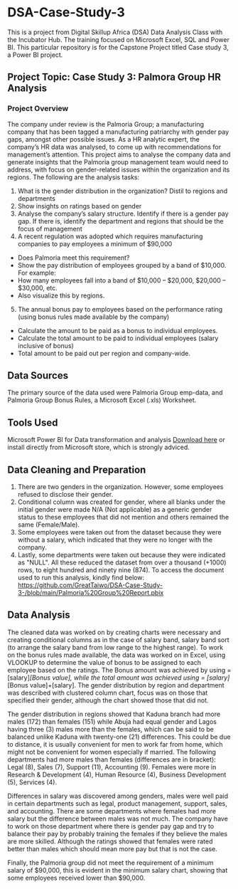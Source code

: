 # DSA-Case-Study-3

This is a project from Digital Skillup Africa (DSA) Data Analysis Class with the Incubator Hub. The training focused on Microsoft Excel, SQL and Power BI. This particular repository is for the Capstone Project titled Case study 3, a Power BI project.  

## Project Topic: Case Study 3: Palmora Group HR Analysis

### Project Overview

The company under review is the Palmoria Group; a manufacturing company that has been tagged a manufacturing patriarchy with gender pay gaps, amongst other possible issues. As a HR analytic expert, the company’s HR data was analysed, to come up with recommendations for management’s attention. This project aims to analyse the company data and generate insights that the Palmoria group management team would need to address, with focus on gender-related issues within the organization and its regions. The following are the analysis tasks:
1. What is the gender distribution in the organization? Distil to regions and departments
2. Show insights on ratings based on gender
3. Analyse the company’s salary structure. Identify if there is a gender pay gap. If there is, identify the department and regions that should be the focus of management
4. A recent regulation was adopted which requires manufacturing companies to pay
employees a minimum of $90,000
- Does Palmoria meet this requirement?
- Show the pay distribution of employees grouped by a band of $10,000. For example:
- How many employees fall into a band of $10,000 – $20,000, $20,000 – $30,000, etc.
- Also visualize this by regions.
5. 	The annual bonus pay to employees based on the performance rating (using bonus rules made available by the company)
- Calculate the amount to be paid as a bonus to individual employees.
- Calculate the total amount to be paid to individual employees (salary inclusive of bonus)
- Total amount to be paid out per region and company-wide.

## Data Sources

The primary source of the data used were Palmoria Group emp-data, and Palmoria Group Bonus Rules, a Microsoft Excel (.xls) Worksheet. 

## Tools Used
Microsoft Power BI for Data transformation and analysis [Download here](https://www.microsoft.com/en-us/power-platform/products/power-bi/downloads) or install directly from Microsoft store, which is strongly adviced.

## Data Cleaning and Preparation

1. There are two genders in the organization. However, some employees refused to disclose their gender.
2. Conditional column was created for gender, where all blanks under the initial gender were made N/A (Not applicable) as a generic gender status to these employees that did not mention and others remained the same (Female/Male).
3. Some employees were taken out from the dataset because they were without a salary, which indicated that they were no longer with the company.
4. Lastly, some departments were taken out because they were indicated as "NULL".
All these reduced the dataset from over a thousand (+1000) rows, to eight hundred and ninety nine (874). To access the document used to run this analysis, kindly find below:
https://github.com/GreatTaiwo/DSA-Case-Study-3-/blob/main/Palmoria%20Group%20Report.pbix

## Data Analysis 

The cleaned data was worked on by creating charts were necessary and creating conditional columns as in the case of salary band, salary band sort (to arrange the salary band from low range to the highest range). To work on the bonus rules made available, the data was worked on in Excel, using VLOOKUP to determine the value of bonus to be assigned to each employee based on the ratings. The Bonus amount was achieved by using = [salary]*[Bonus value], while the total amount was achieved using = [salary]*[Bonus value]+[salary]. The gender distribution by region and department was described with clustered column chart, focus was on those that specified their gender, although the chart showed those that did not.

The gender distribution in regions showed that Kaduna branch had more males (172) than females (151) while Abuja had equal gender and Lagos having three (3) males more than the females, which can be said to be balanced unlike Kaduna with twenty-one (21) differences. This could be due to distance, it is usually convenient for men to work far from home, which might not be convenient for women especially if married. The following departments had more males than females (differences are in bracket): Legal (8), Sales (7), Support (11), Accounting (9). Females were more in Research & Development (4), Human Resource (4), Business Development (5), Services (4).

Differences in salary was discovered among genders, males were well paid in certain departments such as legal, product management, support, sales, and accounting. There are some departments where females had more salary but the difference between males was not much. The company have to work on those department where there is gender pay gap and try to balance their pay by probably training the females if they believe the males are more skilled. Although the ratings showed that females were rated better than males which should mean more pay but that is not the case.

Finally, the Palmoria group did not meet the requirement of a minimum salary of $90,000, this is evident in the minimum salary chart, showing that some employees received lower than $90,000.

